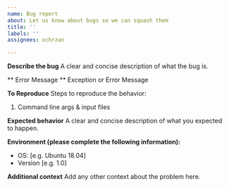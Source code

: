 ```yaml
---
name: Bug report
about: Let us know about bugs so we can squash them
title: ''
labels: ''
assignees: ochrzan

---
```


**Describe the bug**
A clear and concise description of what the bug is.

** Error Message **
Exception or Error Message

**To Reproduce**
Steps to reproduce the behavior:
1. Command line args & input files

**Expected behavior**
A clear and concise description of what you expected to happen.

**Environment (please complete the following information):**
 - OS: [e.g. Ubuntu 18.04]
 - Version [e.g. 1.0]

**Additional context**
Add any other context about the problem here.
